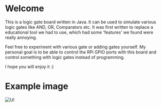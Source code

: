 Welcome
=======

This is a logic gate board written in Java. It can be used to simulate various logic gates like AND, OR, Comparators etc.
It was first written to replace a educational tool we had to use, which had some 'features' we found were really annoying.

Feel free to experiment with various gate or adding gates yourself.
My personal goal is to be able to control the RPi GPIO ports with this board and control something with logic gates instead of programming.

I hope you will enjoy it :)

Example image
===========
![UI](http://i62.tinypic.com/2wqxu9c.png)
